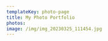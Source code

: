 ```yaml
---
templateKey: photo-page
title: My Photo Portfolio
photos:
image: /img/img_20230325_111454.jpg
---
```

